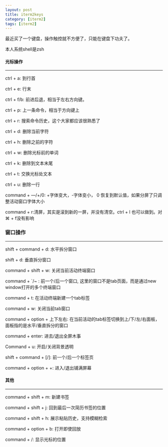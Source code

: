 ```yaml
---
layout: post
title: iterm2keys
category: [iterm2]
tags: [iterm2]
---
```




最近买了一个键盘，操作触控就不方便了，只能在键盘下功夫了。

本人系统shell是zsh


#### 光标操作
---

ctrl + a: 到行首

ctrl + e: 行末

ctrl + f/b: 前进后退，相当于左右方向键。

ctrl + p: 上一条命令，相当于方向键上

ctrl + r: 搜索命令历史，这个大家都应该很熟悉了

ctrl + d: 删除当前字符

ctrl + h: 删除之前的字符

ctrl + w: 删除光标前的单词

ctrl + k: 删除到文本末尾

ctrl + t: 交换光标处文本

ctrl + u: 删除一行

command + —/+/0: +字体变大，-字体变小， 0 恢复到默认值，如果分屏了只调整活动窗口字体大小

command + r:清屏，其实是滚到新的一屏，并没有清空。ctrl + l 也可以做到。对 ⌘ + f没有影响


### 窗口操作
---

shift + command + d: 水平拆分窗口

shift + d: 垂直拆分窗口

command + shift + w: 关闭当前活动终端窗口

command + `/~ : 前一个/后一个窗口, 这里的窗口不是tab页面，而是通过new window打开的多个终端窗口

command + t: 在活动终端新建一个tab标签

command + w: 关闭当前tab窗口

command + option + 上下左右: 在当前活动的tab标签切换到上/下/左/右面板，面板指的是水平/垂直拆分的窗口

command + enter: 进去/退出全屏木事

Command + u: 开启/关闭背景透明

shift + command + [/]: 前一个/后一个标签页

command + option + +: 进入/退出铺满屏幕


#### 其他
---


command + shift + m: 新建书签

command + shift + j: 回到最后一次简历书签的位置


command + shift + h: 展示粘贴历史，支持模糊检索

command + option + b: 打开即使回放

command + /: 显示光标的位置


















